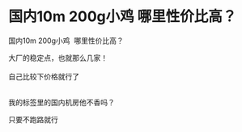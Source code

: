 # 国内10m 200g小鸡  哪里性价比高？


国内10m 200g小鸡&nbsp;&nbsp;哪里性价比高？

大厂的稳定点，也就那么几家！<br />
<br />
自己比较下价格就行了<br />
<br />
<img src="static/image/smiley/default/lol.gif" smilieid="12" border="0" alt="" /><img src="static/image/smiley/default/lol.gif" smilieid="12" border="0" alt="" /><img src="static/image/smiley/default/lol.gif" smilieid="12" border="0" alt="" />

我的标签里的国内机房他不香吗？

<img src="static/image/smiley/yct/014.gif" smilieid="45" border="0" alt="" /><img src="static/image/smiley/yct/014.gif" smilieid="45" border="0" alt="" />只要不跑路就行

